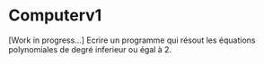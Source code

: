 # Computerv1
[Work in progress...]
Ecrire un programme qui résout les équations polynomiales de degré inferieur ou égal à 2.
